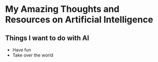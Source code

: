 # My Amazing Thoughts and Resources on Artificial Intelligence
## Things I want to do with AI

* Have fun
* Take over the world

